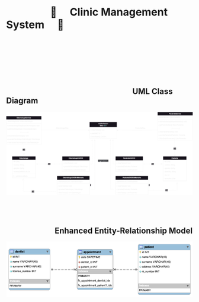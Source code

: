 # &emsp;&emsp;&emsp;&emsp; :hospital: &emsp;Clinic Management System &emsp;:hospital:
<br/><br/><br/><br/><br/><br/>

## &emsp;&emsp;&emsp;&emsp;&emsp;&emsp;&emsp;&emsp;&emsp;&emsp;&emsp;&emsp;&emsp;&emsp;&emsp;&emsp; UML Class Diagram
![UML](uml.drawio.png)
<br/><br/><br/><br/>

## &emsp;&emsp;&emsp;&emsp;&emsp;&emsp; Enhanced Entity-Relationship Model
![Enhanced entity-relationship model](eer_diagram.png)
